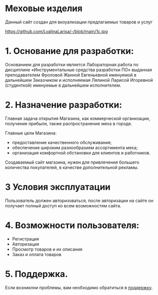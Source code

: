 # Меховые изделия

Данный сайт создан для визуализации предлагаемых товаров и услуг

https://github.com/LyalinaLarisa/-/blob/main/1c.jpg

# 1. Основание для разработки:
Основанием для разработки является Лабораторная работа по дисциплине «Инструментальные средства разработки ПО» выданная преподавателем Фроловой Жанной Евгеньевной именуемой в дальнейшем Заказчиком и исполняемая Лялиной Ларисой Игоревной (студенткой) именуемые в дальнейшем исполнителем.

# 2. Назначение разработки:
Главная задача открытия Магазина, как коммерческой организации, получение прибыли, также распространение меха в городе.

Главные цели Магазина: 
* предоставление качественного обслуживания;
* обеспечение широким разнообразием ассортимента меха; 
* организация комфортной обстановки для клиентов и работников.

Создаваемый сайт магазина, нужен для привлечения большего количества покупателей, в качестве дополнительной рекламы.

# 3 Условия эксплуатации
Пользователь должен авторизоваться, после авторизации на сайте он получает полный доступ ко всем возможностям сайта.

# 4. Возможности пользователя:

* Регистрация
* Авторизация
* Просмотр товаров и их описания
* Заказ и оплата товаров

# 5. Поддержка.
Если возниклни проблемы, вам необходимо обратиться в [поддержку](https://vk.com/id199089552).
